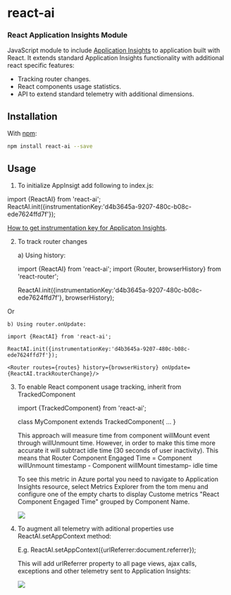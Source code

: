 # react-ai
### React Application Insights Module
JavaScript module to include [Application Insights](https://github.com/Microsoft/ApplicationInsights-JS/blob/master/API-reference.md) to application built with React.
It extends standard Application Insights functionality with additional react specific features:
* Tracking router changes.
* React components usage statistics.
* API to extend standard telemetry with additional dimensions.

## Installation

With [npm](https://www.npmjs.com/):
```bash
npm install react-ai --save
```

## Usage

1. To initialize AppInsigt add following to index.js:

import {ReactAI} from 'react-ai';
ReactAI.init({instrumentationKey:'d4b3645a-9207-480c-b08c-ede7624ffd7f'});

[How to get instrumentation key for Applicaton Insights](https://azure.microsoft.com/en-us/documentation/articles/app-insights-nodejs/).

2. To track router changes

    a) Using history:

    import {ReactAI} from 'react-ai';
    import {Router, browserHistory} from 'react-router';

    ReactAI.init({instrumentationKey:'d4b3645a-9207-480c-b08c-ede7624ffd7f'}, browserHistory);

Or

    b) Using router.onUpdate:

    import {ReactAI} from 'react-ai';

    ReactAI.init({instrumentationKey:'d4b3645a-9207-480c-b08c-ede7624ffd7f'});

    <Router routes={routes} history={browserHistory} onUpdate={ReactAI.trackRouterChange}/>


3. To enable React component usage tracking, inherit from TrackedComponent  

    import {TrackedComponent} from 'react-ai';

    class MyComponent extends TrackedComponent{
        ...
    }

    This approach will measure time from component willMount event through willUnmount time. However, in order to make this time more accurate it will subtract idle time (30 seconds of user inactivity). 
    This means that Router Component Engaged Time = Component willUnmount timestamp - Component willMount timestamp- idle time  

    To see this metric in Azure portal you need to navigate to Application Insights resource, select Metrics Explorer from the tom menu and configure one of the empty charts to display Custome metrics "React Component Engaged Time" grouped by Component Name.

    <img src="https://cloud.githubusercontent.com/assets/3801171/18721652/43d6a092-7fe6-11e6-9d76-ca6280f3e36e.png"/>

4. To augment all telemetry with aditional properties use ReactAI.setAppContext method:

    E.g. ReactAI.setAppContext({urlReferrer:document.referrer});

    This will add urlReferrer property to all page views, ajax calls, exceptions and other telemetry sent to Application Insights:

    <img src ="https://cloud.githubusercontent.com/assets/3801171/18721651/43c4861e-7fe6-11e6-8541-3614111acc8f.png"/>






